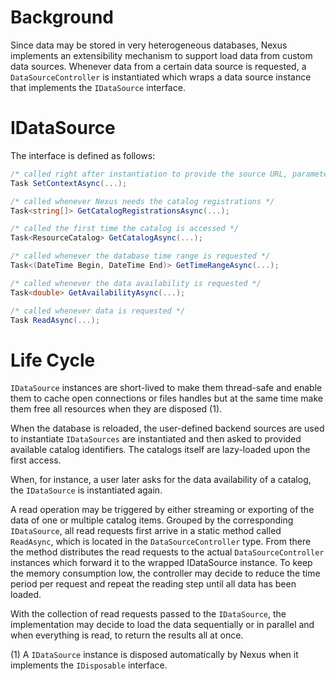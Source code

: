# Background

Since data may be stored in very heterogeneous databases, Nexus implements an extensibility mechanism to support load data from custom data sources. Whenever data from a certain data source is requested, a `DataSourceController` is instantiated which wraps a data source instance that implements the `IDataSource` interface.

# IDataSource

The interface is defined as follows:

```cs
/* called right after instantiation to provide the source URL, parameters and a logger instance */
Task SetContextAsync(...);

/* called whenever Nexus needs the catalog registrations */
Task<string[]> GetCatalogRegistrationsAsync(...);

/* called the first time the catalog is accessed */
Task<ResourceCatalog> GetCatalogAsync(...);

/* called whenever the database time range is requested */
Task<(DateTime Begin, DateTime End)> GetTimeRangeAsync(...);

/* called whenever the data availability is requested */
Task<double> GetAvailabilityAsync(...);

/* called whenever data is requested */
Task ReadAsync(...);
```

# Life Cycle
`IDataSource` instances are short-lived to make them thread-safe and enable them to cache open connections or files handles but at the same time make them free all resources when they are disposed (1). 

When the database is reloaded, the user-defined backend sources are used to instantiate `IDataSources` are instantiated and then asked to provided available catalog identifiers. The catalogs itself are lazy-loaded upon the first access.

When, for instance, a user later asks for the data availability of a catalog, the `IDataSource` is instantiated again.

A read operation may be triggered by either streaming or exporting of the data of one or multiple catalog items. Grouped by the corresponding `IDataSource`, all read requests first arrive in a static method called `ReadAsync`, which is located in the `DataSourceController` type. From there the method distributes the read requests to the actual `DataSourceController` instances which forward it to the wrapped IDataSource instance. To keep the memory consumption low, the controller may decide to reduce the time period per request and repeat the reading step until all data has been loaded.

With the collection of read requests passed to the `IDataSource`, the implementation may decide to load the data sequentially or in parallel and when everything is read, to return the results all at once.

(1) A `IDataSource` instance is disposed automatically by Nexus when it implements the `IDisposable` interface.